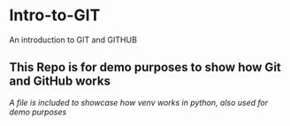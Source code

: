 # Intro-to-GIT
An introduction to GIT and GITHUB

## This Repo is for demo purposes to show how Git and GitHub works
*A file is included to showcase how venv works in python, also used for demo purposes*
